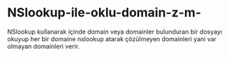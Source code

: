 # NSlookup-ile-oklu-domain-z-m-
NSlookup kullanarak içinde domain veya domainler bulunduran bir dosyayı okuyup her bir domaine nslookup atarak çözülmeyen domainleri yani var olmayan domainleri verir.
